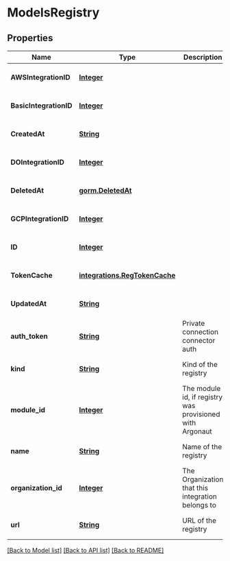 # ModelsRegistry
## Properties

Name | Type | Description | Notes
------------ | ------------- | ------------- | -------------
**AWSIntegrationID** | [**Integer**](integer.md) |  | [optional] [default to null]
**BasicIntegrationID** | [**Integer**](integer.md) |  | [optional] [default to null]
**CreatedAt** | [**String**](string.md) |  | [optional] [default to null]
**DOIntegrationID** | [**Integer**](integer.md) |  | [optional] [default to null]
**DeletedAt** | [**gorm.DeletedAt**](gorm.DeletedAt.md) |  | [optional] [default to null]
**GCPIntegrationID** | [**Integer**](integer.md) |  | [optional] [default to null]
**ID** | [**Integer**](integer.md) |  | [optional] [default to null]
**TokenCache** | [**integrations.RegTokenCache**](integrations.RegTokenCache.md) |  | [optional] [default to null]
**UpdatedAt** | [**String**](string.md) |  | [optional] [default to null]
**auth\_token** | [**String**](string.md) | Private connection connector auth | [optional] [default to null]
**kind** | [**String**](string.md) | Kind of the registry | [optional] [default to null]
**module\_id** | [**Integer**](integer.md) | The module id, if registry was provisioned with Argonaut | [optional] [default to null]
**name** | [**String**](string.md) | Name of the registry | [optional] [default to null]
**organization\_id** | [**Integer**](integer.md) | The Organization that this integration belongs to | [optional] [default to null]
**url** | [**String**](string.md) | URL of the registry | [optional] [default to null]

[[Back to Model list]](../README.md#documentation-for-models) [[Back to API list]](../README.md#documentation-for-api-endpoints) [[Back to README]](../README.md)

